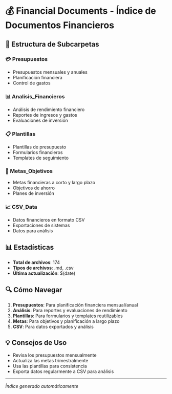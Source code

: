 # 💰 Financial Documents - Índice de Documentos Financieros

## 📁 Estructura de Subcarpetas

### 💳 Presupuestos
- Presupuestos mensuales y anuales
- Planificación financiera
- Control de gastos

### 📊 Analisis_Financieros
- Análisis de rendimiento financiero
- Reportes de ingresos y gastos
- Evaluaciones de inversión

### 📋 Plantillas
- Plantillas de presupuesto
- Formularios financieros
- Templates de seguimiento

### 🎯 Metas_Objetivos
- Metas financieras a corto y largo plazo
- Objetivos de ahorro
- Planes de inversión

### 📈 CSV_Data
- Datos financieros en formato CSV
- Exportaciones de sistemas
- Datos para análisis

## 📊 Estadísticas
- **Total de archivos**: 174
- **Tipos de archivos**: .md, .csv
- **Última actualización**: $(date)

## 🔍 Cómo Navegar
1. **Presupuestos**: Para planificación financiera mensual/anual
2. **Análisis**: Para reportes y evaluaciones de rendimiento
3. **Plantillas**: Para formularios y templates reutilizables
4. **Metas**: Para objetivos y planificación a largo plazo
5. **CSV**: Para datos exportados y análisis

## 💡 Consejos de Uso
- Revisa los presupuestos mensualmente
- Actualiza las metas trimestralmente
- Usa las plantillas para consistencia
- Exporta datos regularmente a CSV para análisis

---
*Índice generado automáticamente*






